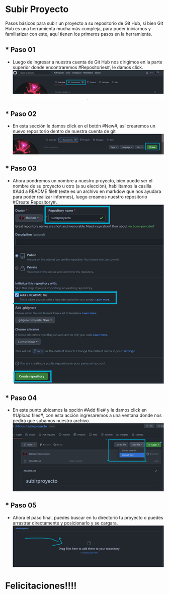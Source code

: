 # Subir Proyecto
Pasos básicos para subir un proyecto a su repositorio de Git Hub, si bien Git Hub es una herramienta mucha más compleja, para poder iniciarnos y familiarizar con este, aquí tienen los primeros pasos en la herramienta. 

## * Paso 01
- Luego de ingresar a nuestra cuenta de Git Hub nos dirigimos en la parte superior donde encontraremos #Repositories#, le damos click.
![foto1](https://github.com/Jhlirion/subirproyecto/blob/main/src/1.png)

## * Paso 02
- En esta sección le damos click en el botón #New#, así crearemos un nuevo repositorio dentro de nuestra cuenta de git
![foto1](https://github.com/Jhlirion/subirproyecto/blob/main/src/2.png)

## * Paso 03
- Ahora pondremos un nombre a nuestro proyecto, bien puede ser el nombre de su proyecto u otro (a su elección), habilitamos la casilla #Add a README file# (este es un archivo en markdow que nos ayudara para poder realizar informes), luego   creamos nuestro repositorio #Create Repository#.
![foto1](https://github.com/Jhlirion/subirproyecto/blob/main/src/3_2.png)

## * Paso 04
- En este punto ubicamos la opción #Add file# y le damos click en #Upload files#, con esta acción ingresaremos a una ventana donde nos pedirá que subamos nuestro archivo.
![foto1](https://github.com/Jhlirion/subirproyecto/blob/main/src/4.png)

## * Paso 05
- Ahora el paso final, puedes buscar en tu directorio tu proyecto o puedes arrastrar directamente y posicionarlo y se cargara.
![foto1](https://github.com/Jhlirion/subirproyecto/blob/main/src/5.png)


# Felicitaciones!!!!
